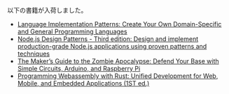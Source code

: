 以下の書籍が入荷しました。

* [Language Implementation Patterns: Create Your Own Domain-Specific and General Programming Languages](https://k9bookshelf.com/products/language-implementation-patterns-create-your-own-domain-specific-and-general-programming-languages)
* [Node.js Design Patterns - Third edition: Design and implement production-grade Node.js applications using proven patterns and techniques](https://k9bookshelf.com/products/node-js-design-patterns-third-edition-design-and-implement-production-grade-node-js-applications-using-proven-patterns-and-techniques)
* [The Maker’s Guide to the Zombie Apocalypse: Defend Your Base with Simple Circuits, Arduino, and Raspberry Pi](https://k9bookshelf.com/products/the-makers-guide-to-the-zombie-apocalypse-defend-your-base-with-simple-circuits-arduino-and-raspberry-pi)
* [Programming Webassembly with Rust: Unified Development for Web, Mobile, and Embedded Applications (1ST ed.)](https://k9bookshelf.com/products/programming-webassembly-with-rust)

